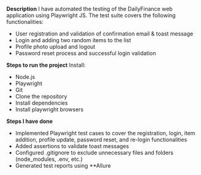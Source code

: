 **Description**
I have automated the testing of the DailyFinance web application using Playwright JS. The test suite covers the following functionalities:

* User registration and validation of confirmation email & toast message
* Login and adding two random items to the list
* Profile photo upload and logout
* Password reset process and successful login validation

**Steps to run the project**
Install:
* Node.js
* Playwright
* Git
* Clone the repository
* Install dependencies
* Install playwright browsers

**Steps I have done**
* Implemented Playwright test cases to cover the registration, login, item addition, profile update, password reset, and re-login functionalities
* Added assertions to validate toast messages
* Configured .gitignore to exclude unnecessary files and folders (node_modules, .env, etc.)
* Generated test reports using **Allure
